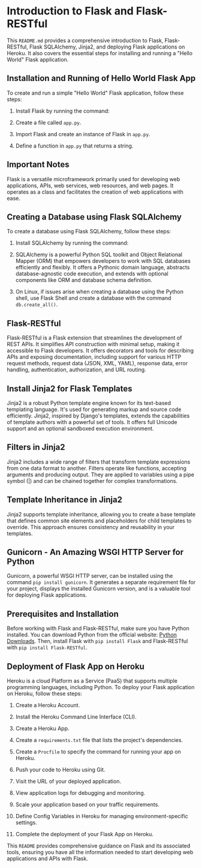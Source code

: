 # Introduction to Flask and Flask-RESTful

This `README.md` provides a comprehensive introduction to Flask, Flask-RESTful, Flask SQLAlchemy, Jinja2, and deploying Flask applications on Heroku. It also covers the essential steps for installing and running a "Hello World" Flask application.

## Installation and Running of Hello World Flask App

To create and run a simple "Hello World" Flask application, follow these steps:

1. Install Flask by running the command:

2. Create a file called `app.py`.

3. Import Flask and create an instance of Flask in `app.py`.

4. Define a function in `app.py` that returns a string.

## Important Notes

Flask is a versatile microframework primarily used for developing web applications, APIs, web services, web resources, and web pages. It operates as a class and facilitates the creation of web applications with ease.

## Creating a Database using Flask SQLAlchemy

To create a database using Flask SQLAlchemy, follow these steps:

1. Install SQLAlchemy by running the command:

2. SQLAlchemy is a powerful Python SQL toolkit and Object Relational Mapper (ORM) that empowers developers to work with SQL databases efficiently and flexibly. It offers a Pythonic domain language, abstracts database-agnostic code execution, and extends with optional components like ORM and database schema definition.

3. On Linux, if issues arise when creating a database using the Python shell, use Flask Shell and create a database with the command `db.create_all()`.

## Flask-RESTful

Flask-RESTful is a Flask extension that streamlines the development of REST APIs. It simplifies API construction with minimal setup, making it accessible to Flask developers. It offers decorators and tools for describing APIs and exposing documentation, including support for various HTTP request methods, request data (JSON, XML, YAML), response data, error handling, authentication, authorization, and URL routing.

## Install Jinja2 for Flask Templates

Jinja2 is a robust Python template engine known for its text-based templating language. It's used for generating markup and source code efficiently. Jinja2, inspired by Django's templates, extends the capabilities of template authors with a powerful set of tools. It offers full Unicode support and an optional sandboxed execution environment.

## Filters in Jinja2

Jinja2 includes a wide range of filters that transform template expressions from one data format to another. Filters operate like functions, accepting arguments and producing output. They are applied to variables using a pipe symbol (|) and can be chained together for complex transformations.

## Template Inheritance in Jinja2

Jinja2 supports template inheritance, allowing you to create a base template that defines common site elements and placeholders for child templates to override. This approach ensures consistency and reusability in your templates.

## Gunicorn - An Amazing WSGI HTTP Server for Python

Gunicorn, a powerful WSGI HTTP server, can be installed using the command `pip install gunicorn`. It generates a separate requirement file for your project, displays the installed Gunicorn version, and is a valuable tool for deploying Flask applications.

## Prerequisites and Installation

Before working with Flask and Flask-RESTful, make sure you have Python installed. You can download Python from the official website: [Python Downloads](https://www.python.org/downloads/). Then, install Flask with `pip install Flask` and Flask-RESTful with `pip install Flask-RESTful`.

## Deployment of Flask App on Heroku

Heroku is a cloud Platform as a Service (PaaS) that supports multiple programming languages, including Python. To deploy your Flask application on Heroku, follow these steps:

1. Create a Heroku Account.

2. Install the Heroku Command Line Interface (CLI).

3. Create a Heroku App.

4. Create a `requirements.txt` file that lists the project's dependencies.

5. Create a `Procfile` to specify the command for running your app on Heroku.

6. Push your code to Heroku using Git.

7. Visit the URL of your deployed application.

8. View application logs for debugging and monitoring.

9. Scale your application based on your traffic requirements.

10. Define Config Variables in Heroku for managing environment-specific settings.

11. Complete the deployment of your Flask App on Heroku.

This `README` provides comprehensive guidance on Flask and its associated tools, ensuring you have all the information needed to start developing web applications and APIs with Flask.
